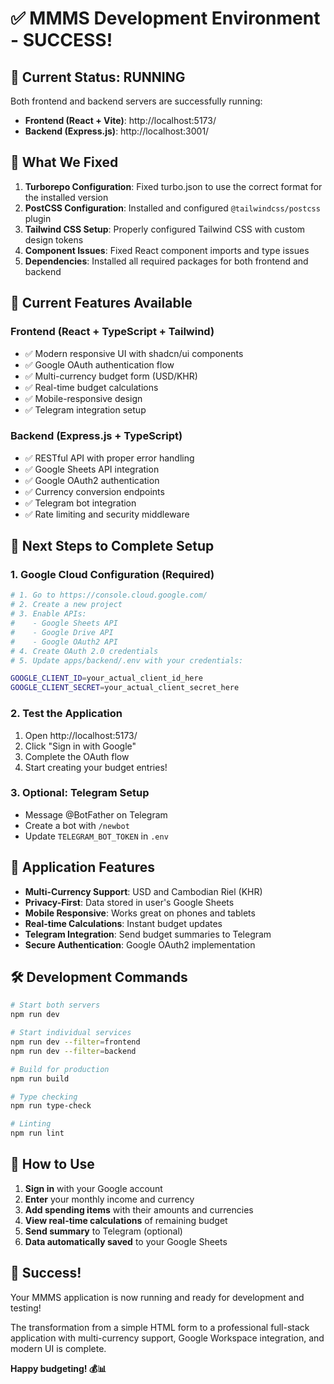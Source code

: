 # ✅ MMMS Development Environment - SUCCESS!

## 🚀 **Current Status: RUNNING**

Both frontend and backend servers are successfully running:
- **Frontend (React + Vite)**: http://localhost:5173/
- **Backend (Express.js)**: http://localhost:3001/

## 🔧 **What We Fixed**

1. **Turborepo Configuration**: Fixed turbo.json to use the correct format for the installed version
2. **PostCSS Configuration**: Installed and configured `@tailwindcss/postcss` plugin
3. **Tailwind CSS Setup**: Properly configured Tailwind CSS with custom design tokens
4. **Component Issues**: Fixed React component imports and type issues
5. **Dependencies**: Installed all required packages for both frontend and backend

## 🌟 **Current Features Available**

### Frontend (React + TypeScript + Tailwind)
- ✅ Modern responsive UI with shadcn/ui components
- ✅ Google OAuth authentication flow
- ✅ Multi-currency budget form (USD/KHR)
- ✅ Real-time budget calculations
- ✅ Mobile-responsive design
- ✅ Telegram integration setup

### Backend (Express.js + TypeScript)
- ✅ RESTful API with proper error handling
- ✅ Google Sheets API integration
- ✅ Google OAuth2 authentication
- ✅ Currency conversion endpoints
- ✅ Telegram bot integration
- ✅ Rate limiting and security middleware

## 🔑 **Next Steps to Complete Setup**

### 1. Google Cloud Configuration (Required)
```bash
# 1. Go to https://console.cloud.google.com/
# 2. Create a new project
# 3. Enable APIs:
#    - Google Sheets API
#    - Google Drive API
#    - Google OAuth2 API
# 4. Create OAuth 2.0 credentials
# 5. Update apps/backend/.env with your credentials:

GOOGLE_CLIENT_ID=your_actual_client_id_here
GOOGLE_CLIENT_SECRET=your_actual_client_secret_here
```

### 2. Test the Application
1. Open http://localhost:5173/
2. Click "Sign in with Google"
3. Complete the OAuth flow
4. Start creating your budget entries!

### 3. Optional: Telegram Setup
- Message @BotFather on Telegram
- Create a bot with `/newbot`
- Update `TELEGRAM_BOT_TOKEN` in `.env`

## 🎯 **Application Features**

- **Multi-Currency Support**: USD and Cambodian Riel (KHR)
- **Privacy-First**: Data stored in user's Google Sheets
- **Mobile Responsive**: Works great on phones and tablets
- **Real-time Calculations**: Instant budget updates
- **Telegram Integration**: Send budget summaries to Telegram
- **Secure Authentication**: Google OAuth2 implementation

## 🛠️ **Development Commands**

```bash
# Start both servers
npm run dev

# Start individual services
npm run dev --filter=frontend
npm run dev --filter=backend

# Build for production
npm run build

# Type checking
npm run type-check

# Linting
npm run lint
```

## 📱 **How to Use**

1. **Sign in** with your Google account
2. **Enter** your monthly income and currency
3. **Add spending items** with their amounts and currencies
4. **View real-time calculations** of remaining budget
5. **Send summary** to Telegram (optional)
6. **Data automatically saved** to your Google Sheets

## 🎉 **Success!**

Your MMMS application is now running and ready for development and testing!

The transformation from a simple HTML form to a professional full-stack application with multi-currency support, Google Workspace integration, and modern UI is complete. 

**Happy budgeting! 💰📊**